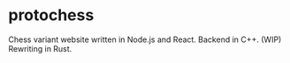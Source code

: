 # protochess 
Chess variant website written in Node.js and React. Backend in C++. (WIP) Rewriting in Rust.

